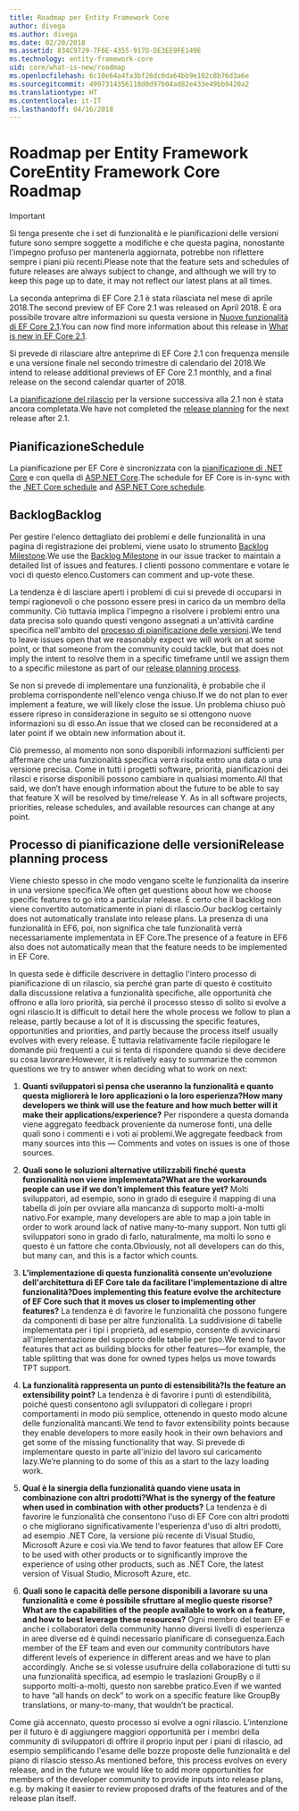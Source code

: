 ```yaml
---
title: Roadmap per Entity Framework Core
author: divega
ms.author: divega
ms.date: 02/20/2018
ms.assetid: 834C9729-7F6E-4355-917D-DE3EE9FE149E
ms.technology: entity-framework-core
uid: core/what-is-new/roadmap
ms.openlocfilehash: 6c10e64a4fa3bf26dc0da64bb9e102c8b76d3a6e
ms.sourcegitcommit: 4997314356118d0d97b04ad82e433e49bb9420a2
ms.translationtype: HT
ms.contentlocale: it-IT
ms.lasthandoff: 04/16/2018
---
```

# <a name="entity-framework-core-roadmap"></a><span data-ttu-id="d8fc5-102">Roadmap per Entity Framework Core</span><span class="sxs-lookup"><span data-stu-id="d8fc5-102">Entity Framework Core Roadmap</span></span>

> [!IMPORTANT]
> <span data-ttu-id="d8fc5-103">Si tenga presente che i set di funzionalità e le pianificazioni delle versioni future sono sempre soggette a modifiche e che questa pagina, nonostante l'impegno profuso per mantenerla aggiornata, potrebbe non riflettere sempre i piani più recenti.</span><span class="sxs-lookup"><span data-stu-id="d8fc5-103">Please note that the feature sets and schedules of future releases are always subject to change, and although we will try to keep this page up to date, it may not reflect our latest plans at all times.</span></span>

<span data-ttu-id="d8fc5-104">La seconda anteprima di EF Core 2.1 è stata rilasciata nel mese di aprile 2018.</span><span class="sxs-lookup"><span data-stu-id="d8fc5-104">The second preview of EF Core 2.1 was released on April 2018.</span></span> <span data-ttu-id="d8fc5-105">È ora possibile trovare altre informazioni su questa versione in [Nuove funzionalità di EF Core 2.1](xref:core/what-is-new/ef-core-2.1).</span><span class="sxs-lookup"><span data-stu-id="d8fc5-105">You can now find more information about this release in [What is new in EF Core 2.1](xref:core/what-is-new/ef-core-2.1).</span></span>

<span data-ttu-id="d8fc5-106">Si prevede di rilasciare altre anteprime di EF Core 2.1 con frequenza mensile e una versione finale nel secondo trimestre di calendario del 2018.</span><span class="sxs-lookup"><span data-stu-id="d8fc5-106">We intend to release additional previews of EF Core 2.1 monthly, and a final release on the second calendar quarter of 2018.</span></span>

<span data-ttu-id="d8fc5-107">La [pianificazione del rilascio](#release-planning-process) per la versione successiva alla 2.1 non è stata ancora completata.</span><span class="sxs-lookup"><span data-stu-id="d8fc5-107">We have not completed the [release planning](#release-planning-process) for the next release after 2.1.</span></span>

## <a name="schedule"></a><span data-ttu-id="d8fc5-108">Pianificazione</span><span class="sxs-lookup"><span data-stu-id="d8fc5-108">Schedule</span></span>

<span data-ttu-id="d8fc5-109">La pianificazione per EF Core è sincronizzata con la [pianificazione di .NET Core](https://github.com/dotnet/core/blob/master/roadmap.md) e con quella di [ASP.NET Core](https://github.com/aspnet/Home/wiki/Roadmap).</span><span class="sxs-lookup"><span data-stu-id="d8fc5-109">The schedule for EF Core is in-sync with the [.NET Core schedule](https://github.com/dotnet/core/blob/master/roadmap.md) and [ASP.NET Core schedule](https://github.com/aspnet/Home/wiki/Roadmap).</span></span>

## <a name="backlog"></a><span data-ttu-id="d8fc5-110">Backlog</span><span class="sxs-lookup"><span data-stu-id="d8fc5-110">Backlog</span></span>

<span data-ttu-id="d8fc5-111">Per gestire l'elenco dettagliato dei problemi e delle funzionalità in una pagina di registrazione dei problemi, viene usato lo strumento [Backlog Milestone](https://github.com/aspnet/EntityFrameworkCore/issues?q=is%3Aopen+is%3Aissue+milestone%3ABacklog+sort%3Areactions-%2B1-desc).</span><span class="sxs-lookup"><span data-stu-id="d8fc5-111">We use the [Backlog Milestone](https://github.com/aspnet/EntityFrameworkCore/issues?q=is%3Aopen+is%3Aissue+milestone%3ABacklog+sort%3Areactions-%2B1-desc) in our issue tracker to maintain a detailed list of issues and features.</span></span> <span data-ttu-id="d8fc5-112">I clienti possono commentare e votare le voci di questo elenco.</span><span class="sxs-lookup"><span data-stu-id="d8fc5-112">Customers can comment and up-vote these.</span></span>

<span data-ttu-id="d8fc5-113">La tendenza è di lasciare aperti i problemi di cui si prevede di occuparsi in tempi ragionevoli o che possono essere presi in carico da un membro della community. Ciò tuttavia implica l'impegno a risolvere i problemi entro una data precisa solo quando questi vengono assegnati a un'attività cardine specifica nell'ambito del [processo di pianificazione delle versioni](#release-planning-process).</span><span class="sxs-lookup"><span data-stu-id="d8fc5-113">We tend to leave issues open that we reasonably expect we will work on at some point, or that someone from the community could tackle, but that does not imply the intent to resolve them in a specific timeframe until we assign them to a specific milestone as part of our [release planning process](#release-planning-process).</span></span>

<span data-ttu-id="d8fc5-114">Se non si prevede di implementare una funzionalità, è probabile che il problema corrispondente nell'elenco venga chiuso.</span><span class="sxs-lookup"><span data-stu-id="d8fc5-114">If we do not plan to ever implement a feature, we will likely close the issue.</span></span> <span data-ttu-id="d8fc5-115">Un problema chiuso può essere ripreso in considerazione in seguito se si ottengono nuove informazioni su di esso.</span><span class="sxs-lookup"><span data-stu-id="d8fc5-115">An issue that we closed can be reconsidered at a later point if we obtain new information about it.</span></span>

<span data-ttu-id="d8fc5-116">Ciò premesso, al momento non sono disponibili informazioni sufficienti per affermare che una funzionalità specifica verrà risolta entro una data o una versione precisa. Come in tutti i progetti software, priorità, pianificazioni dei rilasci e risorse disponibili possono cambiare in qualsiasi momento.</span><span class="sxs-lookup"><span data-stu-id="d8fc5-116">All that said, we don’t have enough information about the future to be able to say that feature X will be resolved by time/release Y. As in all software projects, priorities, release schedules, and available resources can change at any point.</span></span>

## <a name="release-planning-process"></a><span data-ttu-id="d8fc5-117">Processo di pianificazione delle versioni</span><span class="sxs-lookup"><span data-stu-id="d8fc5-117">Release planning process</span></span>

<span data-ttu-id="d8fc5-118">Viene chiesto spesso in che modo vengano scelte le funzionalità da inserire in una versione specifica.</span><span class="sxs-lookup"><span data-stu-id="d8fc5-118">We often get questions about how we choose specific features to go into a particular release.</span></span> <span data-ttu-id="d8fc5-119">È certo che il backlog non viene convertito automaticamente in piani di rilascio.</span><span class="sxs-lookup"><span data-stu-id="d8fc5-119">Our backlog certainly does not automatically translate into release plans.</span></span> <span data-ttu-id="d8fc5-120">La presenza di una funzionalità in EF6, poi, non significa che tale funzionalità verrà necessariamente implementata in EF Core.</span><span class="sxs-lookup"><span data-stu-id="d8fc5-120">The presence of a feature in EF6 also does not automatically mean that the feature needs to be implemented in EF Core.</span></span>

<span data-ttu-id="d8fc5-121">In questa sede è difficile descrivere in dettaglio l'intero processo di pianificazione di un rilascio, sia perché gran parte di questo è costituito dalla discussione relativa a funzionalità specifiche, alle opportunità che offrono e alla loro priorità, sia perché il processo stesso di solito si evolve a ogni rilascio.</span><span class="sxs-lookup"><span data-stu-id="d8fc5-121">It is difficult to detail here the whole process we follow to plan a release, partly because a lot of it is discussing the specific features, opportunities and priorities, and partly because the process itself usually evolves with every release.</span></span> <span data-ttu-id="d8fc5-122">È tuttavia relativamente facile riepilogare le domande più frequenti a cui si tenta di rispondere quando si deve decidere su cosa lavorare:</span><span class="sxs-lookup"><span data-stu-id="d8fc5-122">However, it is relatively easy to summarize the common questions we try to answer when deciding what to work on next:</span></span>

1. <span data-ttu-id="d8fc5-123">**Quanti sviluppatori si pensa che useranno la funzionalità e quanto questa migliorerà le loro applicazioni o la loro esperienza?**</span><span class="sxs-lookup"><span data-stu-id="d8fc5-123">**How many developers we think will use the feature and how much better will it make their applications/experience?**</span></span> <span data-ttu-id="d8fc5-124">Per rispondere a questa domanda viene aggregato feedback proveniente da numerose fonti, una delle quali sono i commenti e i voti ai problemi.</span><span class="sxs-lookup"><span data-stu-id="d8fc5-124">We aggregate feedback from many sources into this — Comments and votes on issues is one of those sources.</span></span>

2. <span data-ttu-id="d8fc5-125">**Quali sono le soluzioni alternative utilizzabili finché questa funzionalità non viene implementata?**</span><span class="sxs-lookup"><span data-stu-id="d8fc5-125">**What are the workarounds people can use if we don’t implement this feature yet?**</span></span> <span data-ttu-id="d8fc5-126">Molti sviluppatori, ad esempio, sono in grado di eseguire il mapping di una tabella di join per ovviare alla mancanza di supporto molti-a-molti nativo.</span><span class="sxs-lookup"><span data-stu-id="d8fc5-126">For example, many developers are able to map a join table in order to work around lack of native many-to-many support.</span></span> <span data-ttu-id="d8fc5-127">Non tutti gli sviluppatori sono in grado di farlo, naturalmente, ma molti lo sono e questo è un fattore che conta.</span><span class="sxs-lookup"><span data-stu-id="d8fc5-127">Obviously, not all developers can do this, but many can, and this is a factor which counts.</span></span>

3. <span data-ttu-id="d8fc5-128">**L'implementazione di questa funzionalità consente un'evoluzione dell'architettura di EF Core tale da facilitare l'implementazione di altre funzionalità?**</span><span class="sxs-lookup"><span data-stu-id="d8fc5-128">**Does implementing this feature evolve the architecture of EF Core such that it moves us closer to implementing other features?**</span></span> <span data-ttu-id="d8fc5-129">La tendenza è di favorire le funzionalità che possono fungere da componenti di base per altre funzionalità. La suddivisione di tabelle implementata per i tipi i proprietà, ad esempio, consente di avvicinarsi all'implementazione del supporto delle tabelle per tipo.</span><span class="sxs-lookup"><span data-stu-id="d8fc5-129">We tend to favor features that act as building blocks for other features—for example, the table splitting that was done for owned types helps us move towards TPT support.</span></span>

4. <span data-ttu-id="d8fc5-130">**La funzionalità rappresenta un punto di estensibilità?**</span><span class="sxs-lookup"><span data-stu-id="d8fc5-130">**Is the feature an extensibility point?**</span></span> <span data-ttu-id="d8fc5-131">La tendenza è di favorire i punti di estendibilità, poiché questi consentono agli sviluppatori di collegare i propri comportamenti in modo più semplice, ottenendo in questo modo alcune delle funzionalità mancanti.</span><span class="sxs-lookup"><span data-stu-id="d8fc5-131">We tend to favor extensibility points because they enable developers to more easily hook in their own behaviors and get some of the missing functionality that way.</span></span> <span data-ttu-id="d8fc5-132">Si prevede di implementare questo in parte all'inizio del lavoro sul caricamento lazy.</span><span class="sxs-lookup"><span data-stu-id="d8fc5-132">We’re planning to do some of this as a start to the lazy loading work.</span></span>

5. <span data-ttu-id="d8fc5-133">**Qual è la sinergia della funzionalità quando viene usata in combinazione con altri prodotti?**</span><span class="sxs-lookup"><span data-stu-id="d8fc5-133">**What is the synergy of the feature when used in combination with other products?**</span></span> <span data-ttu-id="d8fc5-134">La tendenza è di favorire le funzionalità che consentono l'uso di EF Core con altri prodotti o che migliorano significativamente l'esperienza d'uso di altri prodotti, ad esempio .NET Core, la versione più recente di Visual Studio, Microsoft Azure e così via.</span><span class="sxs-lookup"><span data-stu-id="d8fc5-134">We tend to favor features that allow EF Core to be used with other products or to significantly improve the experience of using other products, such as .NET Core, the latest version of Visual Studio, Microsoft Azure, etc.</span></span>

6. <span data-ttu-id="d8fc5-135">**Quali sono le capacità delle persone disponibili a lavorare su una funzionalità e come è possibile sfruttare al meglio queste risorse?**</span><span class="sxs-lookup"><span data-stu-id="d8fc5-135">**What are the capabilities of the people available to work on a feature, and how to best leverage these resources?**</span></span> <span data-ttu-id="d8fc5-136">Ogni membro del team EF e anche i collaboratori della community hanno diversi livelli di esperienza in aree diverse ed è quindi necessario pianificare di conseguenza.</span><span class="sxs-lookup"><span data-stu-id="d8fc5-136">Each member of the EF team and even our community contributors have different levels of experience in different areas and we have to plan accordingly.</span></span> <span data-ttu-id="d8fc5-137">Anche se si volesse usufruire della collaborazione di tutti su una funzionalità specifica, ad esempio le traslazioni GroupBy o il supporto molti-a-molti, questo non sarebbe pratico.</span><span class="sxs-lookup"><span data-stu-id="d8fc5-137">Even if we wanted to have “all hands on deck” to work on a specific feature like GroupBy translations, or many-to-many, that wouldn’t be practical.</span></span>

<span data-ttu-id="d8fc5-138">Come già accennato, questo processo si evolve a ogni rilascio. L'intenzione per il futuro è di aggiungere maggiori opportunità per i membri della community di sviluppatori di offrire il proprio input per i piani di rilascio, ad esempio semplificando l'esame delle bozze proposte delle funzionalità e del piano di rilascio stesso.</span><span class="sxs-lookup"><span data-stu-id="d8fc5-138">As mentioned before, this process evolves on every release, and in the future we would like to add more opportunities for members of the developer community to provide inputs into release plans, e.g. by making it easier to review proposed drafts of the features and of the release plan itself.</span></span>
